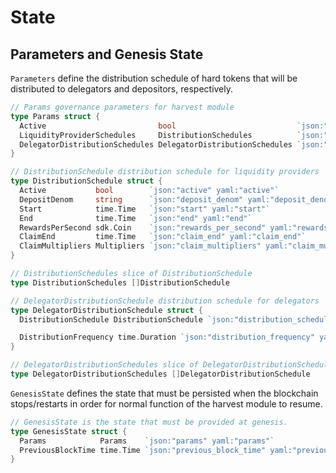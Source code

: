 <!--
order: 2
-->

# State

## Parameters and Genesis State

`Parameters` define the distribution schedule of hard tokens that will be distributed to delegators and depositors, respectively.

```go
// Params governance parameters for harvest module
type Params struct {
  Active                         bool                           `json:"active" yaml:"active"`
  LiquidityProviderSchedules     DistributionSchedules          `json:"liquidity_provider_schedules" yaml:"liquidity_provider_schedules"`
  DelegatorDistributionSchedules DelegatorDistributionSchedules `json:"delegator_distribution_schedules" yaml:"delegator_distribution_schedules"`
}

// DistributionSchedule distribution schedule for liquidity providers
type DistributionSchedule struct {
  Active           bool        `json:"active" yaml:"active"`
  DepositDenom     string      `json:"deposit_denom" yaml:"deposit_denom"`
  Start            time.Time   `json:"start" yaml:"start"`
  End              time.Time   `json:"end" yaml:"end"`
  RewardsPerSecond sdk.Coin    `json:"rewards_per_second" yaml:"rewards_per_second"`
  ClaimEnd         time.Time   `json:"claim_end" yaml:"claim_end"`
  ClaimMultipliers Multipliers `json:"claim_multipliers" yaml:"claim_multipliers"`
}

// DistributionSchedules slice of DistributionSchedule
type DistributionSchedules []DistributionSchedule

// DelegatorDistributionSchedule distribution schedule for delegators
type DelegatorDistributionSchedule struct {
  DistributionSchedule DistributionSchedule `json:"distribution_schedule" yaml:"distribution_schedule"`

  DistributionFrequency time.Duration `json:"distribution_frequency" yaml:"distribution_frequency"`
}

// DelegatorDistributionSchedules slice of DelegatorDistributionSchedule
type DelegatorDistributionSchedules []DelegatorDistributionSchedule
```

`GenesisState` defines the state that must be persisted when the blockchain stops/restarts in order for normal function of the harvest module to resume.

```go
// GenesisState is the state that must be provided at genesis.
type GenesisState struct {
  Params            Params    `json:"params" yaml:"params"`
  PreviousBlockTime time.Time `json:"previous_block_time" yaml:"previous_block_time"`
}
```
